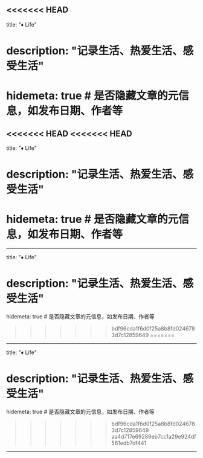 <<<<<<< HEAD
---
title: "♦ Life"
# description: "记录生活、热爱生活、感受生活"
hidemeta: true # 是否隐藏文章的元信息，如发布日期、作者等
=======
<<<<<<< HEAD
<<<<<<< HEAD
---
title: "♦ Life"
# description: "记录生活、热爱生活、感受生活"
hidemeta: true # 是否隐藏文章的元信息，如发布日期、作者等
=======
---
title: "♦ Life"
# description: "记录生活、热爱生活、感受生活"
hidemeta: true # 是否隐藏文章的元信息，如发布日期、作者等
>>>>>>> bdf96cda1f6d0f25a8b8fd0246783d7c12859649
=======
---
title: "♦ Life"
# description: "记录生活、热爱生活、感受生活"
hidemeta: true # 是否隐藏文章的元信息，如发布日期、作者等
>>>>>>> bdf96cda1f6d0f25a8b8fd0246783d7c12859649
>>>>>>> aa4d717e69289eb7cc1a29e924df561edb7df441
---